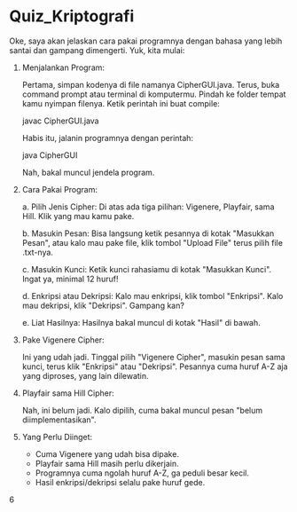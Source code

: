 # Quiz_Kriptografi
Oke, saya akan jelaskan cara pakai programnya dengan bahasa yang lebih santai dan gampang dimengerti. Yuk, kita mulai:

1. Menjalankan Program:
   
   Pertama, simpan kodenya di file namanya CipherGUI.java. Terus, buka command prompt atau terminal di komputermu. Pindah ke folder tempat kamu nyimpan filenya. Ketik perintah ini buat compile:
   
   javac CipherGUI.java
   
   Habis itu, jalanin programnya dengan perintah:
   
   java CipherGUI
   
   Nah, bakal muncul jendela program.

2. Cara Pakai Program:

   a. Pilih Jenis Cipher:
      Di atas ada tiga pilihan: Vigenere, Playfair, sama Hill. Klik yang mau kamu pake.

   b. Masukin Pesan:
      Bisa langsung ketik pesannya di kotak "Masukkan Pesan", atau kalo mau pake file, klik tombol "Upload File" terus pilih file .txt-nya.

   c. Masukin Kunci:
      Ketik kunci rahasiamu di kotak "Masukkan Kunci". Ingat ya, minimal 12 huruf!

   d. Enkripsi atau Dekripsi:
      Kalo mau enkripsi, klik tombol "Enkripsi". Kalo mau dekripsi, klik "Dekripsi". Gampang kan?

   e. Liat Hasilnya:
      Hasilnya bakal muncul di kotak "Hasil" di bawah.

3. Pake Vigenere Cipher:
   
   Ini yang udah jadi. Tinggal pilih "Vigenere Cipher", masukin pesan sama kunci, terus klik "Enkripsi" atau "Dekripsi". Pesannya cuma huruf A-Z aja yang diproses, yang lain dilewatin.

4. Playfair sama Hill Cipher:
   
   Nah, ini belum jadi. Kalo dipilih, cuma bakal muncul pesan "belum diimplementasikan".

5. Yang Perlu Diinget:
   - Cuma Vigenere yang udah bisa dipake.
   - Playfair sama Hill masih perlu dikerjain.
   - Programnya cuma ngolah huruf A-Z, ga peduli besar kecil.
   - Hasil enkripsi/dekripsi selalu pake huruf gede.

6

